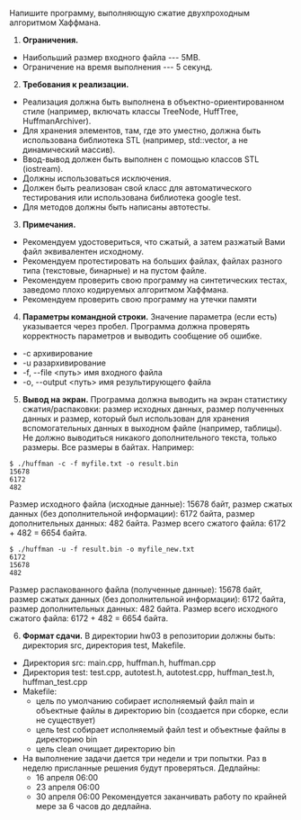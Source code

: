 Напишите программу, выполняющую сжатие двухпроходным алгоритмом Хаффмана.

1. **Ограничения.**
* Наибольший размер входного файла --- 5MB.
* Ограничение на время выполнения --- 5 секунд.
2. **Требования к реализации.**
* Реализация должна быть выполнена в объектно-ориентированном стиле (например, включать классы TreeNode, HuffTree, HuffmanArchiver).
* Для хранения элементов, там, где это уместно, должна быть использована библиотека STL (например, std::vector, а не динамический массив).
* Ввод-вывод должен быть выполнен с помощью классов STL (iostream).
* Должны использоваться исключения.
* Должен быть реализован свой класс для автоматического тестирования или использована библиотека google test.
* Для методов должны быть написаны автотесты.
3. **Примечания.**
* Рекомендуем удостовериться, что сжатый, а затем разжатый Вами файл эквивалентен исходному.
* Рекомендуем протестировать на больших файлах, файлах разного типа (текстовые, бинарные) и на пустом файле.
* Рекомендуем проверить свою программу на синтетических тестах, заведомо плохо кодируемых алгоритмом Хаффмана.
* Рекомендуем проверить свою программу на утечки памяти
4. **Параметры командной строки.** Значение параметра (если есть) указывается через пробел. Программа должна проверять корректность параметров и выводить сообщение об ошибке.
* -c архивирование
* -u разархивирование
* -f, --file <путь> имя входного файла
* -o, --output <путь> имя результирующего файла
5. **Вывод на экран.**
Программа должна выводить на экран статистику сжатия/распаковки: размер исходных данных, размер полученных данных и размер, который был использован для хранения вспомогательных данных в выходном файле (например, таблицы). Не должно выводиться никакого дополнительного текста, только размеры. Все размеры в байтах.
Например:
```
$ ./huffman -c -f myfile.txt -o result.bin
15678
6172
482
```

Размер исходного файла (исходные данные): 15678 байт, размер сжатых данных (без дополнительной информации): 6172 байта, размер дополнительных данных: 482 байта. Размер всего сжатого файла: 6172 + 482 = 6654 байта.
```
$ ./huffman -u -f result.bin -o myfile_new.txt
6172
15678
482
```
Размер распакованного файла (полученные данные): 15678 байт, размер сжатых данных (без дополнительной информации): 6172 байта, размер дополнительных данных: 482 байта. Размер всего исходного сжатого файла: 6172 + 482 = 6654 байта.

6. **Формат сдачи.**
В директории hw03 в репозитории должны быть: директория src, директория test, Makefile.
* Директория src: main.cpp, huffman.h, huffman.cpp
* Директория test: test.cpp, autotest.h, autotest.cpp, huffman_test.h, huffman_test.cpp
* Makefile:
  * цель по умолчанию собирает исполняемый файл main и объектные файлы в директорию bin (создается при сборке, если не существует)
  * цель test собирает исполняемый файл test и объектные файлы в директорию bin
  * цель clean очищает директорию bin
* На выполнение задачи дается три недели и три попытки. Раз в неделю присланные решения будут проверяться.
Дедлайны:
  * 16 апреля 06:00
  * 23 апреля 06:00
  * 30 апреля 06:00
Рекомендуется заканчивать работу по крайней мере за 6 часов до дедлайна.